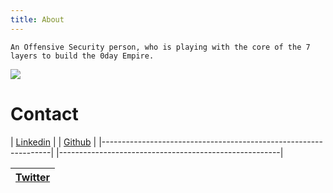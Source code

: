 ```yaml
---
title: About
---
```


    An Offensive Security person, who is playing with the core of the 7 layers to build the 0day Empire.
<img src="https://avatars.githubusercontent.com/u/62406753">

# Contact


| <a href="https://www.linkedin.com/in/zer0verflow/">Linkedin</a> | | <a href="https://github.com/Zeyad-Azima">Github</a>   |
|-----------------------------------------------------------------| |-------------------------------------------------------|

| <a href="https://twitter.com/@AzimaZeyad">Twitter</a> |
|-------------------------------------------------------|
